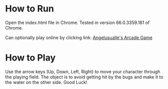 # How to Run
Open the index.html file in Chrome. Tested in version 66.0.3359.181 of Chrome.

Can optionally play online by clicking link:
[Angelusualle's Arcade Game](https://htmlpreview.github.io/?https://github.com/angelusualle/frontend-nanodegree-arcade-game/blob/master/index.html)

# How to Play

Use the arrow keys (Up, Down, Left, Right) to move your character through the playing field. The object is to avoid getting hit by the bugs and make it to the water on the other side. Good Luck! 